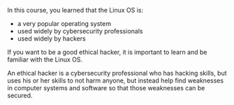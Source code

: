 In this course, you learned that the Linux OS is:

- a very popular operating system
- used widely by cybersecurity professionals
- used widely by hackers

If you want to be a good ethical hacker, it is important to learn and be familiar with the Linux OS.

An ethical hacker is a cybersecurity professional who has hacking skills, but uses his or her skills to not harm anyone, but instead help find weaknesses in computer systems and software so that those weaknesses can be secured.
